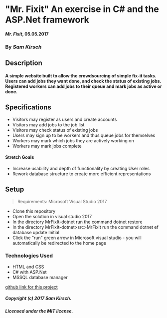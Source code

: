 # "Mr. Fixit" An exercise in C# and the ASP.Net framework

#### _Mr. Fixit_, 05.05.2017

### By _Sam Kirsch_

## Description

#### A simple website built to allow the crowdsourcing of simple fix-it tasks. Users can add jobs they want done, and check the status of existing jobs. Registered workers can add jobs to their queue and mark jobs as active or done.

## Specifications

* Visitors may register as users and create accounts
* Visitors may add jobs to the job list
* Visitors may check status of existing jobs
* Users may sign up to be workers and thus queue jobs for themselves
* Workers may mark which jobs they are actively working on
* Workers may mark jobs complete

#### Stretch Goals

* Increase usability and depth of functionality by creating User roles
* Rework database structure to create more efficient representations

## Setup
>Requirements: Microsoft Visual Studio 2017
* Clone this repository
* Open the solution in visual studio 2017
* In the directory MrFixIt-dotnet run the command dotnet restore
* In the directory MrFixIt-dotnet>src>MrFixIt run the command dotnet ef database update Initial
* Click the "run" green arrow in Microsoft visual studio - you will automatically be redirected to the home page

### Technologies Used

* HTML and CSS
* C# with ASP.Net
* MSSQL database manager

[github link for this project](https://github.com/denalisk/MrFixIt-dotnet)

##### Copyright (c) 2017 Sam Kirsch.

##### Licensed under the MIT license.
